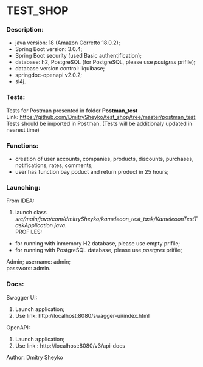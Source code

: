 # TEST_SHOP

### Description:
- java version: 18 (Amazon Corretto 18.0.2);
- Spring Boot version: 3.0.4;
- Spring Boot security (used Basic authentification);
- database: h2, PostgreSQL (for PostgreSQL, please use _postgres_ prifile);
- database version control: liquibase;
- springdoc-openapi v2.0.2;
- sl4j.

### Tests:
Tests for Postman presented in folder __Postman_test__  
Link: https://github.com/DmitrySheyko/test_shop/tree/master/postman_test  
Tests should be imported in Postman.
(Tests will be additionaly updated in nearest time)

### Functions:
 - creation of user accounts, companies, products, discounts, purchases, notifications, rates, comments;
 - user has function bay poduct and return product in 25 hours;

### Launching:
From IDEA: 
1) launch class _src/main/java/com/dmitrySheyko/kameleoon_test_task/KameleoonTestTaskApplication.java_.  
PROFILES: 
- for running with inmemory H2 database, please use empty prifile;  
- for running with PostgreSQL database, please use _postgres_ prifile;  

Admin;
username: admin;  
passwors: admin.

### Docs:
Swagger UI:
1) Launch application;
2) Use link: http://localhost:8080/swagger-ui/index.html

OpenAPI:
1) Launch application;
2) Use link : http://localhost:8080/v3/api-docs

Author: Dmitry Sheyko   
